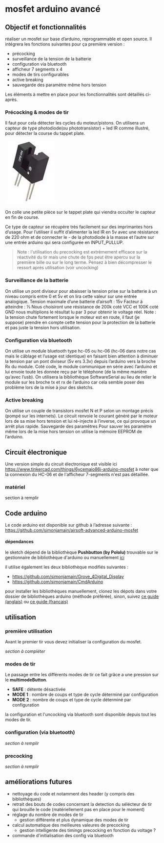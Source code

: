# mosfet arduino avancé

## Objectif et fonctionnalités
réaliser un mosfet sur base d’arduino, reprogrammable et open source. Il intégrera les fonctions suivantes pour ça première version :

- précocking
- surveillance de la tension de la batterie
- configuration via bluetooth
- afficheur 7 segments x 4
- modes de tirs configurables
- active breaking
- sauvegarde des paramètre même hors tension

Les éléments à mettre en place pour les fonctionnalités sont détaillés ci-après.

### Précocking & modes de tir

Il faut pour cela détecter les cycles du moteur/pistons. On utilisera un capteur de type photodiode(ou phototransistor) + led IR comme illustré, pour détecter la course du tappet plate.

![photodiode](doc/photodiode.png)

On colle une petite pièce sur le tappet plate qui viendra occulter le capteur en fin de course.

Ce type de capteur se récupère très facilement sur des imprimantes hors d’usage.
Pour l’utiliser il suffit d’alimenter la led IR en 5v avec une résistance de 220 ohm et de connecter le - de la photodiode à la masse et l’autre sur une entrée arduino qui sera configurée en INPUT_PULLUP.

> Note : l'utilisation du precocking est extrèmement efficace sur la réactivité du tir mais une chute de fps peut être apercu sur la première bille ou sur le long terme. Pensez à bien décompresser le ressort après utilisation (voir uncocking)

### Surveillance de la batterie

On utilise un pont diviseur pour abaisser la tension prise sur la batterie à un niveau compris entre 0 et 5v et on lira cette valeur sur une entrée analogique.
Tension maximale d’une batterie d’airsoft : 15v
Facteur à atteindre : ⅓
Nous choisiront une résistance de 200k coté VCC et 100K coté GND nous multiplions le résultat lu par 3 pour obtenir le voltage réel.
Note : la tension chute fortement lorsque le moteur est en route, il faut (je suppose) prendre en compte cette tension pour la protection de la batterie et pas juste la tension hors utilisation.

### Configuration via bluetooth

On utilise un module bluetooth type hc-05 ou hc-06 (hc-06 dans notre cas mais le câblage et l’usage est identique) en faisant bien attention à diminuer la tension par un pont diviseur (5v ers 3.3v) depuis l’arduino vers la broche Rx du module.
Coté code, le module communique en série avec l’arduino et lui envoie toute les donnée reçu par le téléphone (de la même manière qu’avec l’usb). On utilisera la bibliothèque SoftwareSerial au lieu de relier le module sur les broche tx et rx de l’arduino car cela semble poser des problème lors de la mise à jour des sketchs.

### Active breaking

On utilise un couple de transistors mosfet N et P selon un montage précis (pompé sur les internets). Le circuit renvoie le courant généré par le moteur lors de sa mise hors tension et lui ré-injecte à l’inverse, ce qui provoque un arrêt plus rapide.
Sauvegarde des paramêtres
Pour sauver les paramètre même lors de la mise hors tension on utilise la mémoire EEPROM de l’arduino.

## Circuit électronique

Une version simple du circuit électronique est visible ici
https://www.tinkercad.com/things/6ycemaio86j-arduino-mosfet
à noter que la connexion du HC-06 et de l'afficheur 7-segments n'est pas détaillée.

### matériel
section à remplir

## Code arduino

Le code arduino est disponible sur github à l’adresse suivante :
https://github.com/simonjamain/airsoft-advanced-arduino-mosfet

#### dépendances

le sketch dépend de la bibliothèque **Pushbutton (by Pololu)** trouvable sur le gestionnaire de bibliothèque d'arduino ou manuellement [ici](https://github.com/pololu/pushbutton-arduino)

il utilise également les deux bibliothèque modifiés suivantes :

- https://github.com/simonjamain/Grove_4Digital_Display
- https://github.com/simonjamain/CmdArduino

pour installer les bibliothèques manuellement, clonez les dépots dans votre dossier de bibliothèques arduino (méthode préférée), sinon, suivez [ce guide (anglais)](https://www.arduino.cc/en/guide/libraries#toc2) ou [ce guide (francais)](https://knowledge.parcours-performance.com/librairies-arduino-installer/#methode_manuelle)

## utilisation

### première utilisation

Avant le premier tir vous devez initialiser la configuration du mosfet.

*section à compléter*

### modes de tir
Le passage entre les différents modes de tir ce fait grâce a une pression sur le **multimodeButton**.

- **SAFE** : détente désactivée
- **MODE 1** : nombre de coups et type de cycle déterminé par configuration
- **MODE 2** : nombre de coups et type de cycle déterminé par configuration

la configuration et l'uncocking via bluetooth sont disponible depuis tout les modes de tir.

### configuration (via bluetooth)
*section à remplir*
### precocking
*section à remplir*

## améliorations futures

- nettoyage du code et notamment des header (y compris des bibliothèques)
- retrait des bouts de codes concernant la detection du sélécteur de tir qui brouille le code (matériellement pas en place pour le moment)
- réglage du nombre de modes de tir
  - gestion différente et plus dynamique des modes de tir
- calcul automatique des meilleures valeures de precocking
  - gestion intelligente des timings precocking en fonction du voltage ?
- commande d'initialisation des config via bluetooth